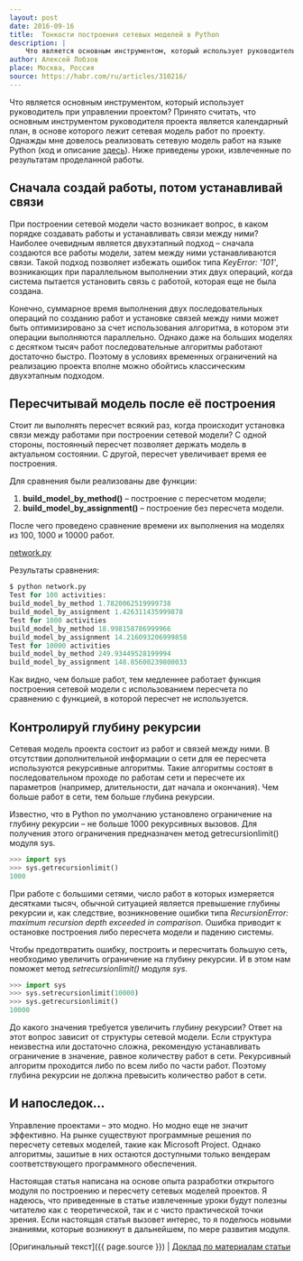```yaml
---
layout: post
date: 2016-09-16
title:  Тонкости построения сетевых моделей в Python
description: |
    Что является основным инструментом, который использует руководитель при управлении проектом? Принято считать, что основным инструментом руководителя проекта является календарный план, в основе которого лежит сетевая модель работ по проекту. Однажды мне довелось реализовать сетевую модель работ на языке Python (код и описание <a href="https://github.com/alobzov/predict">здесь</a>). Ниже приведены уроки, извлеченные по результатам проделанной работы.
author: Алексей Лобзов
place: Москва, Россия
source: https://habr.com/ru/articles/310216/
---
```


Что является основным инструментом, который использует руководитель при управлении проектом? Принято считать, что основным инструментом руководителя проекта является календарный план, в основе которого лежит сетевая модель работ по проекту. Однажды мне довелось реализовать сетевую модель работ на языке Python (код и описание [здесь](https://github.com/alobzov/predict)). Ниже приведены уроки, извлеченные по результатам проделанной работы.

## Сначала создай работы, потом устанавливай связи

При построении сетевой модели часто возникает вопрос, в каком порядке создавать работы и устанавливать связи между ними? Наиболее очевидным является двухэтапный подход – сначала создаются все работы модели, затем между ними устанавливаются связи. Такой подход позволяет избежать ошибок типа *KeyError: '101'*, возникающих при параллельном выполнении этих двух операций, когда система пытается установить связь с работой, которая еще не была создана.

Конечно, суммарное время выполнения двух последовательных операций по созданию работ и установке связей между ними может быть оптимизировано за счет использования алгоритма, в котором эти операции выполняются параллельно. Однако даже на больших моделях с десятком тысяч работ последовательные алгоритмы работают достаточно быстро. Поэтому в условиях временных ограничений на реализацию проекта вполне можно обойтись классическим двухэтапным подходом.

## Пересчитывай модель после её построения

Стоит ли выполнять пересчет всякий раз, когда происходит установка связи между работами при построении сетевой модели? С одной стороны, постоянный пересчет позволяет держать модель в актуальном состоянии. С другой, пересчет увеличивает время ее построения.

Для сравнения были реализованы две функции:

1. **build_model_by_method()** – построение с пересчетом модели;
2. **build_model_by_assignment()** – построение без пересчета модели.

После чего проведено сравнение времени их выполнения на моделях из 100, 1000 и 10000 работ.

[network.py](https://github.com/alobzov/predict/blob/master/Тонкости%20построения%20сетевых%20моделей%20в%20Python/network.py)

Результаты сравнения:

```python
$ python network.py
Test for 100 activities:
build_model_by_method 1.7820062519999738
build_model_by_assignment 1.426311435999878
Test for 1000 activities
build_model_by_method 18.998158786999966
build_model_by_assignment 14.216093206999858
Test for 10000 activities
build_model_by_method 249.93449528199994
build_model_by_assignment 148.85600239800033
```

Как видно, чем больше работ, тем медленнее работает функция построения сетевой модели с использованием пересчета по сравнению с функцией, в которой пересчет не используется.

## Контролируй глубину рекурсии

Сетевая модель проекта состоит из работ и связей между ними. В отсутствии дополнительной информации о сети для ее пересчета используются рекурсивные алгоритмы. Такие алгоритмы состоят в последовательном проходе по работам сети и пересчете их параметров (например, длительности, дат начала и окончания). Чем больше работ в сети, тем больше глубина рекурсии.

Известно, что в Python по умолчанию установлено ограничение на глубину рекурсии – не больше 1000 рекурсивных вызовов. Для получения этого ограничения предназначен метод getrecursionlimit() модуля sys.

```python
>>> import sys
>>> sys.getrecursionlimit()
1000
```

При работе с большими сетями, число работ в которых измеряется десятками тысяч, обычной ситуацией является превышение глубины рекурсии и, как следствие, возникновение ошибки типа *RecursionError: maximum recursion depth exceeded in comparison*. Ошибка приводит к остановке построения либо пересчета модели и падению системы.

Чтобы предотвратить ошибку, построить и пересчитать большую сеть, необходимо увеличить ограничение на глубину рекурсии. И в этом нам поможет метод *setrecursionlimit()* модуля *sys*.

```python
>>> import sys
>>> sys.setrecursionlimit(10000)
>>> sys.getrecursionlimit()
10000
```

До какого значения требуется увеличить глубину рекурсии? Ответ на этот вопрос зависит от структуры сетевой модели. Если структура неизвестна или достаточно сложна, рекомендую устанавливать ограничение в значение, равное количеству работ в сети. Рекурсивный алгоритм проходится либо по всем либо по части работ. Поэтому глубина рекурсии не должна превысить количество работ в сети.

## И напоследок…

Управление проектами – это модно. Но модно еще не значит эффективно. На рынке существуют программные решения по пересчету сетевых моделей, такие как Microsoft Project. Однако алгоритмы, зашитые в них остаются доступными только вендерам соответствующего программного обеспечения.

Настоящая статья написана на основе опыта разработки открытого модуля по построению и пересчету сетевых моделей проектов. Я надеюсь, что приведенные в статье извлеченные уроки будут полезны читателю как с теоретической, так и с чисто практической точки зрения. Если настоящая статья вызовет интерес, то я поделюсь новыми знаниями, которые возникнут в дальнейшем, по мере развития модуля.

[Оригинальный текст]({{ page.source }})
|
[Доклад по материалам статьи](https://moscowpython.ru/meetup/39/ispolzovanie-python-dlja-postroenija-setevyh-model/)